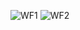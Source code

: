 ![WF1](https://github.com/SagarTk/JavaScript-Projects/assets/89976590/393a8997-9ba3-4d4c-a7c3-a4cdc6dc5aa4)
![WF2](https://github.com/SagarTk/JavaScript-Projects/assets/89976590/321a271a-ad0c-44be-aa0c-5b250f94a8cd)
